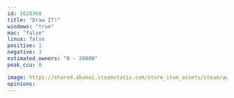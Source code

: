 ```yaml
---
id: 1620360
title: "Draw IT!"
windows: "true"
mac: "false"
linux: false
positive: 1
negative: 3
estimated_owners: "0 - 20000"
peak_ccu: 0

image: https://shared.akamai.steamstatic.com/store_item_assets/steam/apps/1620360/header.jpg?t=1643319766
opinions:
---
```

